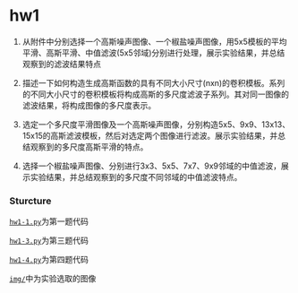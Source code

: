 # hw1

1. 从附件中分别选择一个高斯噪声图像、一个椒盐噪声图像，用5x5模板的平均平滑、高斯平滑、中值滤波(5x5邻域)分别进行处理，展示实验结果，并总结观察到的滤波结果特点

2. 描述一下如何构造生成高斯函数的具有不同大小尺寸(nxn)的卷积模板。系列的不同大小尺寸的卷积模板将构成高斯的多尺度滤波子系列。其对同一图像的滤波结果，将构成图像的多尺度表示。

3. 选定一个多尺度平滑图像及一个高斯噪声图像，分别构造5x5、9x9、13x13、15x15的高斯滤波模板，然后对选定两个图像进行滤波。展示实验结果，并总结观察到的多尺度高斯平滑的特点。
4. 选择一个椒盐噪声图像、分别进行3x3、5x5、7x7、9x9邻域的中值滤波，展示实验结果，并总结观察到的多尺度不同邻域的中值滤波特点。



### Sturcture

[`hw1-1.py`](./hw1-1.py)为第一题代码

[`hw1-3.py`](./hw1-3.py)为第三题代码

[`hw1-4.py`](./hw1-4.py)为第四题代码

[`img/`](./img/)中为实验选取的图像